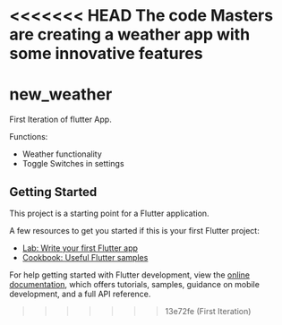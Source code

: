 <<<<<<< HEAD
The code Masters are creating a weather app with some innovative features
=======
# new_weather

First Iteration of flutter App.

Functions:
 - Weather functionality
 - Toggle Switches in settings

## Getting Started

This project is a starting point for a Flutter application.

A few resources to get you started if this is your first Flutter project:

- [Lab: Write your first Flutter app](https://docs.flutter.dev/get-started/codelab)
- [Cookbook: Useful Flutter samples](https://docs.flutter.dev/cookbook)

For help getting started with Flutter development, view the
[online documentation](https://docs.flutter.dev/), which offers tutorials,
samples, guidance on mobile development, and a full API reference.
>>>>>>> 13e72fe (First Iteration)
